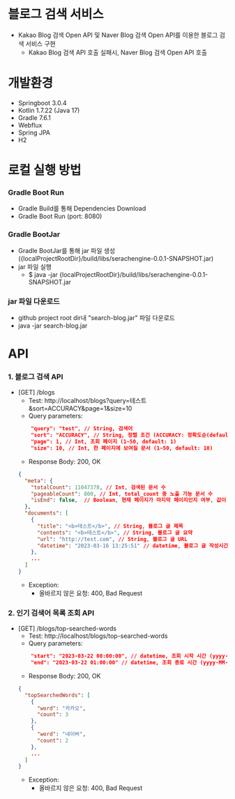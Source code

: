 # 블로그 검색 서비스
- Kakao Blog 검색 Open API 및 Naver Blog 검색 Open API를 이용한 블로그 검색 서비스 구현
  - Kakao Blog 검색 API 호출 실패시, Naver Blog 검색 Open API 호출

# 개발환경
- Springboot 3.0.4
- Kotlin 1.7.22 (Java 17)
- Gradle 7.6.1
- Webflux
- Spring JPA
- H2

# 로컬 실행 방법
### Gradle Boot Run
- Gradle Build를 통해 Dependencies Download
- Gradle Boot Run (port: 8080)
### Gradle BootJar
- Gradle BootJar를 통해 jar 파일 생성({localProjectRootDir}/build/libs/serachengine-0.0.1-SNAPSHOT.jar)
- jar 파일 실행
  - $ java -jar {localProjectRootDir}/build/libs/serachengine-0.0.1-SNAPSHOT.jar
### jar 파일 다운로드
- github project root dir내 "search-blog.jar" 파일 다운로드
- java -jar search-blog.jar

# API
### 1. 블로그 검색 API
- [GET] /blogs
    - Test: http://localhost/blogs?query=테스트&sort=ACCURACY&page=1&size=10
    - Query parameters:
  ```json
      "query": "test", // String, 검색어
      "sort": "ACCURACY", // String, 정렬 조건 (ACCURACY: 정확도순(default), RECENCY: 최신순)
      "page": 1, // Int, 조회 페이지 (1~50, default: 1)
      "size": 10, // Int, 한 페이지에 보여질 문서 (1~50, default: 10)
  ```
    - Response Body: 200, OK
    ```json
    {
      "meta": {
        "totalCount": 11047378, // Int, 검색된 문서 수
        "pageableCount": 800, // Int, total_count 중 노출 가능 문서 수
        "isEnd": false,  // Boolean, 현재 페이지가 마지막 페이지인지 여부, 값이 false면 page를 증가시켜 다음 페이지를 요청할 수 있음
      },
      "documents": [
        {
          "title": "<b>테스트</b>", // String, 블로그 글 제목
          "contents": "<b>테스트</b>", // String, 블로그 글 요약
          "url": "http://test.com", // String, 블로그 글 URL
          "datetime": "2023-03-16 13:25:51" // datetime, 블로그 글 작성시간 (yyyy-MM-dd HH:mm:ss)
        },
        ...
      ]
    }
    ```
    - Exception:
        - 올바르지 않은 요청: 400, Bad Request

### 2. 인기 검색어 목록 조회 API
- [GET] /blogs/top-searched-words
    - Test: http://localhost/blogs/top-searched-words
    - Query parameters:
    ```json
        "start": "2023-03-22 00:00:00", // datetime, 조회 시작 시간 (yyyy-MM-dd HH:mm:ss, default: now - 1hour)
        "end": "2023-03-22 01:00:00" // datetime, 조회 종료 시간 (yyyy-MM-dd HH:mm:ss, default: now)
    ```
    - Response Body: 200, OK
    ```json
    {
      "topSearchedWords": [
        {
          "word": "카카오",
          "count": 3
        },
        {
          "word": "네이버",
          "count": 2
        },
        ...
      ]
    }
    ```
    - Exception:
        - 올바르지 않은 요청: 400, Bad Request
